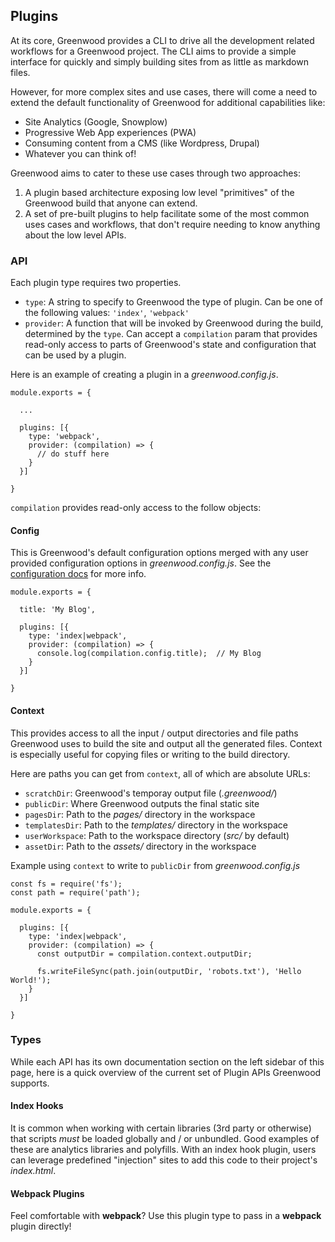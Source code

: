 ## Plugins

At its core, Greenwood provides a CLI to drive all the development related workflows for a Greenwood project.  The CLI aims to provide a simple interface for quickly and simply building sites from as little as markdown files.  

However, for more complex sites and use cases, there will come a need to extend the default functionality of Greenwood for additional capabilities like:
- Site Analytics (Google, Snowplow)
- Progressive Web App experiences (PWA)
- Consuming content from a CMS (like Wordpress, Drupal)
- Whatever you can think of!

Greenwood aims to cater to these use cases through two approaches:
1. A plugin based architecture exposing low level "primitives" of the Greenwood build that anyone can extend.
1. A set of pre-built plugins to help facilitate some of the most common uses cases and workflows, that don't require needing to know anything about the low level APIs.


### API
Each plugin type requires two properties.  
- `type`: A string to specify to Greenwood the type of plugin.  Can be one of the following values: `'index'`, `'webpack'`
- `provider`: A function that will be invoked by Greenwood during the build, determined by the `type`.  Can accept  a `compilation` param that provides read-only access to parts of Greenwood's state and configuration that can be used by a plugin. 

Here is an example of creating a plugin in a _greenwood.config.js_.
```render javascript
module.exports = {

  ...
  
  plugins: [{
    type: 'webpack',
    provider: (compilation) => {
      // do stuff here
    }
  }]

}
```

`compilation` provides read-only access to the follow objects:

#### Config
This is Greenwood's default configuration options merged with any user provided configuration options in _greenwood.config.js_.  See the [configuration docs](/docs/configuration/) for more info.

```render javascript
module.exports = {

  title: 'My Blog',
  
  plugins: [{
    type: 'index|webpack',
    provider: (compilation) => {
      console.log(compilation.config.title);  // My Blog
    }
  }]

}
```

#### Context
This provides access to all the input / output directories and file paths Greenwood uses to build the site and output all the generated files.  Context is especially useful for copying files or writing to the build directory.

Here are paths you can get from `context`, all of which are absolute URLs:
- `scratchDir`: Greenwood's temporay output file (_.greenwood/_)
- `publicDir`: Where Greenwood outputs the final static site
- `pagesDir`: Path to the _pages/_ directory in the workspace
- `templatesDir`: Path to the _templates/_ directory in the workspace
- `userWorkspace`: Path to the workspace directory (_src/_ by default)
- `assetDir`: Path to the _assets/_ directory in the workspace

Example using `context` to write to `publicDir` from _greenwood.config.js_
```render javascript
const fs = require('fs');
const path = require('path');

module.exports = {
  
  plugins: [{
    type: 'index|webpack',
    provider: (compilation) => {
      const outputDir = compilation.context.outputDir;

      fs.writeFileSync(path.join(outputDir, 'robots.txt'), 'Hello World!');
    }
  }]

}
```

### Types
While each API has its own documentation section on the left sidebar of this page, here is a quick overview of the current set of Plugin APIs Greenwood supports.

#### Index Hooks
It is common when working with certain libraries (3rd party or otherwise) that scripts _must_ be loaded globally and / or unbundled.  Good examples of these are analytics libraries and polyfills.  With an index hook plugin, users can leverage predefined "injection" sites to add this code to their project's _index.html_.

#### Webpack Plugins
Feel comfortable with **webpack**? Use this plugin type to pass in a **webpack** plugin directly!